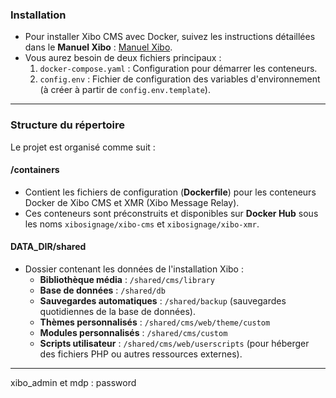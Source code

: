 ### **Installation**
- Pour installer Xibo CMS avec Docker, suivez les instructions détaillées dans le **Manuel Xibo** : [Manuel Xibo](http://xibo.org.uk/manual-tempel/en/install_cms.html).
- Vous aurez besoin de deux fichiers principaux :
  1. `docker-compose.yaml` : Configuration pour démarrer les conteneurs.
  2. `config.env` : Fichier de configuration des variables d'environnement (à créer à partir de `config.env.template`).

---

### **Structure du répertoire**
Le projet est organisé comme suit :

#### **/containers**
- Contient les fichiers de configuration (**Dockerfile**) pour les conteneurs Docker de Xibo CMS et XMR (Xibo Message Relay).
- Ces conteneurs sont préconstruits et disponibles sur **Docker Hub** sous les noms `xibosignage/xibo-cms` et `xibosignage/xibo-xmr`.

#### **DATA_DIR/shared**
- Dossier contenant les données de l'installation Xibo :
  - **Bibliothèque média** : `/shared/cms/library`
  - **Base de données** : `/shared/db`
  - **Sauvegardes automatiques** : `/shared/backup` (sauvegardes quotidiennes de la base de données).
  - **Thèmes personnalisés** : `/shared/cms/web/theme/custom`
  - **Modules personnalisés** : `/shared/cms/custom`
  - **Scripts utilisateur** : `/shared/cms/web/userscripts` (pour héberger des fichiers PHP ou autres ressources externes).

---
xibo_admin et mdp : password 